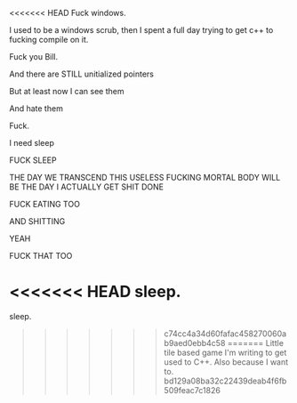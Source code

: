 <<<<<<< HEAD
Fuck windows.

I used to be a windows scrub, then I spent a full day trying to get c++ to fucking compile on it.

Fuck you Bill.

And there are STILL unitialized pointers

But at least now I can see them

And hate them

Fuck.

I need sleep

FUCK SLEEP

THE DAY WE TRANSCEND THIS USELESS FUCKING MORTAL BODY WILL BE THE DAY I ACTUALLY GET SHIT DONE

FUCK EATING TOO

AND SHITTING

YEAH

FUCK THAT TOO

<<<<<<< HEAD
sleep.
=======
sleep.
>>>>>>> c74cc4a34d60fafac458270060ab9aed0ebb4c58
=======
Little tile based game I'm writing to get used to C++. Also because I want to.
>>>>>>> bd129a08ba32c22439deab4f6fb509feac7c1826
